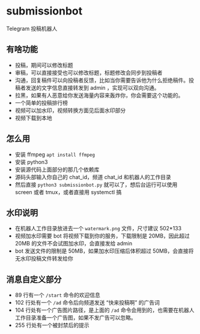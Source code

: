 # submissionbot
Telegram 投稿机器人
## 有啥功能
- 投稿，期间可以修改标题
- 审稿，可以直接接受也可以修改标题，标题修改会同步到投稿者
- 沟通，回复稿件可以向投稿者反馈，比如当你需要告诉他为什么拒绝稿件。投稿者发送的文字信息直接转发到 admin ，实现可以双向沟通。
- 拉黑，如果有人恶意给你发送海量内容来轰炸你，你会需要这个功能的。
- 一个简单的投稿排行榜
- 视频可以加水印，视频转换方面见后面水印部分
- 视频下载到本地
## 怎么用
- 安装 ffmpeg `apt install ffmpeg`
- 安装 python3
- 安装源代码上面部分的那几个依赖库
- 源码头部输入你自己的 chat_id，频道 chat_id 和机器人的工作目录
- 然后直接 `python3 submissionbot.py` 就可以了，想后台运行可以使用 screen 或者 tmux，或者直接用 systemctl 搞
## 水印说明
- 在机器人工作目录放进去一个 `watermark.png` 文件，尺寸建议 502*133
- 视频加水印需要 bot 将视频下载到你的服务，下载限制是 20MB，因此超过 20MB 的文件不会试图加水印，会直接发给 admin
- bot 发送文件的限制是 50MB，如果加水印压缩后体积超过 50MB，会直接将无水印投稿文件转发给你
## 消息自定义部分
- 89 行有一个 `/start` 命令的欢迎信息
- 102 行处有一个 `/ad` 命令后向频道发送 “快来投稿啊” 的广告词
- 104 行处有一个广告图片路径，是上面的 `/ad` 命令会用到的，也需要在机器人工作目录准备一个广告图，如果不发广告可以忽略。
- 255 行处有一个被封禁后的提示
